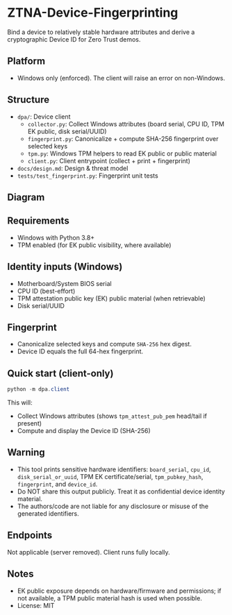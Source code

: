 # ZTNA-Device-Fingerprinting

Bind a device to relatively stable hardware attributes and derive a cryptographic Device ID for Zero Trust demos.

## Platform
- Windows only (enforced). The client will raise an error on non-Windows.

## Structure
- `dpa/`: Device client
  - `collector.py`: Collect Windows attributes (board serial, CPU ID, TPM EK public, disk serial/UUID)
  - `fingerprint.py`: Canonicalize + compute SHA-256 fingerprint over selected keys
  - `tpm.py`: Windows TPM helpers to read EK public or public material
  - `client.py`: Client entrypoint (collect + print + fingerprint)
- `docs/design.md`: Design & threat model
- `tests/test_fingerprint.py`: Fingerprint unit tests

## Diagram

## Requirements
- Windows with Python 3.8+
- TPM enabled (for EK public visibility, where available)

## Identity inputs (Windows)
- Motherboard/System BIOS serial
- CPU ID (best-effort)
- TPM attestation public key (EK) public material (when retrievable)
- Disk serial/UUID

## Fingerprint
- Canonicalize selected keys and compute `SHA-256` hex digest.
- Device ID equals the full 64-hex fingerprint.

## Quick start (client-only)
```powershell
python -m dpa.client
```
This will:
- Collect Windows attributes (shows `tpm_attest_pub_pem` head/tail if present)
- Compute and display the Device ID (SHA-256)

## Warning
- This tool prints sensitive hardware identifiers: `board_serial`, `cpu_id`, `disk_serial_or_uuid`, TPM EK certificate/serial, `tpm_pubkey_hash`, `fingerprint`, and `device_id`.
- Do NOT share this output publicly. Treat it as confidential device identity material.
- The authors/code are not liable for any disclosure or misuse of the generated identifiers.

## Endpoints
Not applicable (server removed). Client runs fully locally.

## Notes
- EK public exposure depends on hardware/firmware and permissions; if not available, a TPM public material hash is used when possible.
- License: MIT


